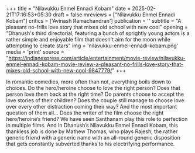 +++
title = "Nilavukku Enmel Ennadi Kobam"
date = 2025-02-21T17:16:53+05:30
draft = false
mreviews = ["Nilavukku Enmel Ennadi Kobam"]
critics = ['Avinash Ramachandran']
publication = ''
subtitle = "A pleasant no-frills love story that mixes old school with new cool"
opening = "Dhanush's third directorial, featuring a bunch of sprightly young actors is a rather simple and enjoyable film that doesn't aim for the moon while attempting to create stars"
img = 'nilavukku-enmel-ennadi-kobam.png'
media = 'print'
source = "https://indianexpress.com/article/entertainment/movie-review/nilavukku-enmel-ennadi-kobam-movie-review-a-pleasant-no-frills-love-story-that-mixes-old-school-with-new-cool-9847779/"
+++

In romantic comedies, more often than not, everything boils down to choices. Do the hero/heroine choose to love the right person? Does that person love them back at the right time? Do parents choose to accept the love stories of their children? Does the couple still manage to choose love over every other distraction coming their way? And the most important question of them all… Does the writer of the film choose the right hero/heroine’s friend? We have seen Santhanam play this role to perfection in multiple films. And in Dhanush’s Nilavukku Enmel Ennadi Kobam, this thankless job is done by Mathew Thomas, who plays Rajesh, the rather generic friend with a generic name with an all-round generic disposition that gets constantly subverted thanks to his electrifying performance.
